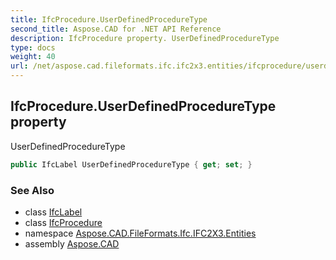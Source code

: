 ```yaml
---
title: IfcProcedure.UserDefinedProcedureType
second_title: Aspose.CAD for .NET API Reference
description: IfcProcedure property. UserDefinedProcedureType
type: docs
weight: 40
url: /net/aspose.cad.fileformats.ifc.ifc2x3.entities/ifcprocedure/userdefinedproceduretype/
---
```

## IfcProcedure.UserDefinedProcedureType property

UserDefinedProcedureType

```csharp
public IfcLabel UserDefinedProcedureType { get; set; }
```

### See Also

* class [IfcLabel](../../../aspose.cad.fileformats.ifc.ifc2x3.types/ifclabel/)
* class [IfcProcedure](../)
* namespace [Aspose.CAD.FileFormats.Ifc.IFC2X3.Entities](../../ifcprocedure/)
* assembly [Aspose.CAD](../../../)


